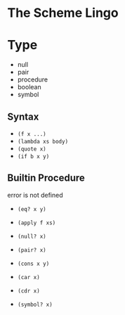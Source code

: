 # The Scheme Lingo

# Type

+ null
+ pair
+ procedure
+ boolean
+ symbol

## Syntax

+ `(f x ...)`
+ `(lambda xs body)`
+ `(quote x)`
+ `(if b x y)`

## Builtin Procedure

error is not defined

+ `(eq? x y)`
+ `(apply f xs)`

+ `(null? x)`
+ `(pair? x)`
+ `(cons x y)`
+ `(car x)`
+ `(cdr x)`

+ `(symbol? x)`
